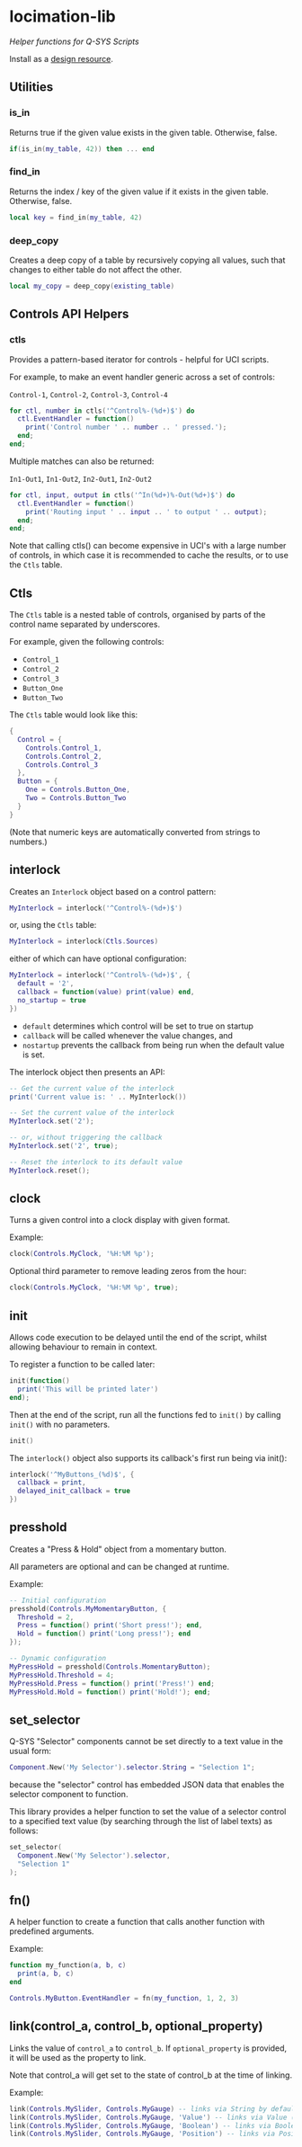 # locimation-lib
*Helper functions for Q-SYS Scripts*

Install as a [design resource](https://q-syshelp.qsc.com/#Control_Scripting/External_Lua_Modules.htm).


## Utilities

### is_in

Returns true if the given value exists in the given table. Otherwise, false.

```lua
if(is_in(my_table, 42)) then ... end
```

### find_in

Returns the index / key of the given value if it exists in the given table. Otherwise, false.

```lua
local key = find_in(my_table, 42)
```

### deep_copy

Creates a deep copy of a table by recursively copying all values, such that changes to either table do not affect the other.

```lua
local my_copy = deep_copy(existing_table)
```

## Controls API Helpers

### ctls

Provides a pattern-based iterator for controls - helpful for UCI scripts.

For example, to make an event handler generic across a set of controls:

`Control-1`, `Control-2`, `Control-3`, `Control-4`

```lua
for ctl, number in ctls('^Control%-(%d+)$') do
  ctl.EventHandler = function()
    print('Control number ' .. number .. ' pressed.');
  end;
end;
```

Multiple matches can also be returned:

`In1-Out1`, `In1-Out2`, `In2-Out1`, `In2-Out2`

```lua
for ctl, input, output in ctls('^In(%d+)%-Out(%d+)$') do
  ctl.EventHandler = function()
    print('Routing input ' .. input .. ' to output ' .. output);
  end;
end;
```

Note that calling ctls() can become expensive in UCI's with a large number of controls, in which case it is recommended to cache the results, or to use the `Ctls` table.

## Ctls

The `Ctls` table is a nested table of controls, organised by parts of the control name separated by underscores.

For example, given the following controls:

- `Control_1`
- `Control_2`
- `Control_3`
- `Button_One`
- `Button_Two`

The `Ctls` table would look like this:

```lua
{
  Control = {
    Controls.Control_1,
    Controls.Control_2,
    Controls.Control_3
  },
  Button = {
    One = Controls.Button_One,
    Two = Controls.Button_Two
  }
}

```

(Note that numeric keys are automatically converted from strings to numbers.)

## interlock

Creates an `Interlock` object based on a control pattern:

```lua
MyInterlock = interlock('^Control%-(%d+)$')
```

or, using the `Ctls` table:

```lua
MyInterlock = interlock(Ctls.Sources)
```

either of which can have optional configuration:

```lua
MyInterlock = interlock('^Control%-(%d+)$', {
  default = '2',
  callback = function(value) print(value) end,
  no_startup = true
})
```

- `default` determines which control will be set to true on startup
- `callback` will be called whenever the value changes, and
- `nostartup` prevents the callback from being run when the default value is set.

The interlock object then presents an API:

```lua
-- Get the current value of the interlock
print('Current value is: ' .. MyInterlock())

-- Set the current value of the interlock
MyInterlock.set('2');

-- or, without triggering the callback
MyInterlock.set('2', true);

-- Reset the interlock to its default value
MyInterlock.reset();
```

## clock

Turns a given control into a clock display with given format.

Example:
```lua
clock(Controls.MyClock, '%H:%M %p');
```

Optional third parameter to remove leading zeros from the hour:
```lua
clock(Controls.MyClock, '%H:%M %p', true);
```

## init

Allows code execution to be delayed until the end of the script, whilst allowing behaviour to remain in context.

To register a function to be called later:
```lua
init(function()
  print('This will be printed later')
end);
```

Then at the end of the script, run all the functions fed to `init()` by calling `init()` with no parameters.
```lua
init() 
```

The `interlock()` object also supports its callback's first run being via init():
```lua
interlock('^MyButtons_(%d)$', {
  callback = print,
  delayed_init_callback = true
})
```


## presshold

Creates a "Press & Hold" object from a momentary button.

All parameters are optional and can be changed at runtime.

Example:
```lua
-- Initial configuration
presshold(Controls.MyMomentaryButton, {
  Threshold = 2,
  Press = function() print('Short press!'); end,
  Hold = function() print('Long press!'); end
});

-- Dynamic configuration
MyPressHold = presshold(Controls.MomentaryButton);
MyPressHold.Threshold = 4;
MyPressHold.Press = function() print('Press!') end;
MyPressHold.Hold = function() print('Hold!'); end;
```


## set_selector

Q-SYS "Selector" components cannot be set directly to a text value in the usual form:
```lua
Component.New('My Selector').selector.String = "Selection 1";
```
because the "selector" control has embedded JSON data that enables the selector component to function.

This library provides a helper function to set the value of a selector control to a specified text value (by searching through the list of label texts) as follows:

```lua
set_selector(
  Component.New('My Selector').selector,
  "Selection 1"
);
```

## fn()

A helper function to create a function that calls another function with predefined arguments.

Example:
```lua
function my_function(a, b, c)
  print(a, b, c)
end

Controls.MyButton.EventHandler = fn(my_function, 1, 2, 3)
```

## link(control_a, control_b, optional_property)

Links the value of `control_a` to `control_b`. If `optional_property` is provided, it will be used as the property to link.

Note that control_a will get set to the state of control_b at the time of linking.

Example:
```lua
link(Controls.MySlider, Controls.MyGauge) -- links via String by default
link(Controls.MySlider, Controls.MyGauge, 'Value') -- links via Value (numeric)
link(Controls.MySlider, Controls.MyGauge, 'Boolean') -- links via Boolean
link(Controls.MySlider, Controls.MyGauge, 'Position') -- links via Position
```